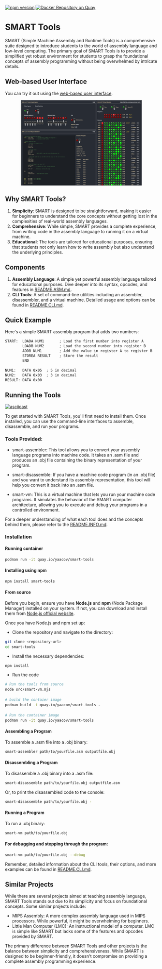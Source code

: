 [![npm version](https://badge.fury.io/js/smart-tools.svg)](https://badge.fury.io/js/smart-tools)
[![Docker Repository on Quay](https://quay.io/repository/yaacov/smart-tools/status?token=b4594b95-b74a-43ad-86c3-d7180f9c5cd9 "Docker Repository on Quay")](https://quay.io/repository/yaacov/smart-tools)

# SMART Tools

SMART (Simple Machine Assembly and Runtime Tools) is a comprehensive suite designed to introduce students to the world of assembly language and low-level computing. The primary goal of SMART Tools is to provide a simplified yet robust environment for students to grasp the foundational concepts of assembly programming without being overwhelmed by intricate details.


## Web-based User Interface

You can try it out using the [web-based user interface](https://yaacov.github.io/smart-tools/).

<p align="center">
<img width="400" src="https://raw.githubusercontent.com/yaacov/smart-tools/main/SMART-web-ui.png" alt="Smart web UI">
</p>

## Why SMART Tools?

1. **Simplicity**: SMART is designed to be straightforward, making it easier for beginners to understand the core concepts without getting lost in the complexities of real-world assembly languages.
2. **Comprehensive**: While simple, SMART provides a complete experience, from writing code in the assembly language to running it on a virtual machine.
3. **Educational**: The tools are tailored for educational purposes, ensuring that students not only learn how to write assembly but also understand the underlying principles.

## Components

1. **Assembly Language**: A simple yet powerful assembly language tailored for educational purposes. Dive deeper into its syntax, opcodes, and features in [README.ASM.md](README.ASM.md).
2. **CLI Tools**: A set of command-line utilities including an assembler, disassembler, and a virtual machine. Detailed usage and options can be found in [README.CLI.md](README.CLI.md).

## Quick Example

Here's a simple SMART assembly program that adds two numbers:

```assembly
START:  LOADA NUM1       ; Load the first number into register A
        LOADB NUM2       ; Load the second number into register B
        ADDB NUM1        ; Add the value in register A to register B
        STOREA RESULT    ; Store the result
        END

NUM1:   DATA 0x05  ; 5 in decimal
NUM2:   DATA 0x03  ; 3 in decimal
RESULT: DATA 0x00
```

## Running the Tools

[![asciicast](https://asciinema.org/a/610837.svg)](https://asciinema.org/a/610837)

To get started with SMART Tools, you'll first need to install them. Once installed, you can use the command-line interfaces to assemble, disassemble, and run your programs.

### Tools Provided:

  - smart-assembler: This tool allows you to convert your assembly language programs into machine code. It takes an .asm file and produces an .obj file containing the binary representation of your program.

  - smart-disassemble: If you have a machine code program (in an .obj file) and you want to understand its assembly representation, this tool will help you convert it back into an .asm file.

  - smart-vm: This is a virtual machine that lets you run your machine code programs. It simulates the behavior of the SMART computer architecture, allowing you to execute and debug your programs in a controlled environment.

For a deeper understanding of what each tool does and the concepts behind them, please refer to the [README.INFO.md](README.INFO.md).


### Installation

#### Running container

```bash
podman run -it quay.io/yaacov/smart-tools
```

#### Installing using npm

```bash
npm install smart-tools
```

#### From source

Before you begin, ensure you have **Node.js** and **npm** (Node Package Manager) installed on your system. If not, you can download and install them from [Node.js official website](https://nodejs.org/).

Once you have Node.js and npm set up:

  - Clone the repository and navigate to the directory:

```bash
git clone <repository-url>
cd smart-tools
```

  - Install the necessary dependencies:

```bash
npm install
```

  - Run the code

```bash
# Run the tools from source
node src/smart-vm.mjs

# build the contaier image
podman build -t quay.io/yaacov/smart-tools .

# Run the container image
podman run -it quay.io/yaacov/smart-tools
```

#### Assembling a Program

To assemble a .asm file into a .obj binary:

```bash
smart-assembler path/to/yourfile.asm outputfile.obj
```

#### Disassembling a Program

To disassemble a .obj binary into a .asm file:

```bash
smart-disassemble path/to/yourfile.obj outputfile.asm
```

Or, to print the disassembled code to the console:

```bash
smart-disassemble path/to/yourfile.obj -
```

#### Running a Program

To run a .obj binary:

```bash
smart-vm path/to/yourfile.obj
```

#### For debugging and stepping through the program:

```bash
smart-vm path/to/yourfile.obj --debug
```

Remember, detailed information about the CLI tools, their options, and more examples can be found in [README.CLI.md](README.CLI.md).

## Similar Projects

While there are several projects aimed at teaching assembly language, SMART Tools stands out due to its simplicity and focus on foundational concepts. Some similar projects include:

  - MIPS Assembly: A more complex assembly language used in MIPS processors. While powerful, it might be overwhelming for beginners.
  - Little Man Computer (LMC): An instructional model of a computer. LMC is simple like SMART but lacks some of the features and opcodes provided by SMART.

The primary difference between SMART Tools and other projects is the balance between simplicity and comprehensiveness. While SMART is designed to be beginner-friendly, it doesn't compromise on providing a complete assembly programming experience.
